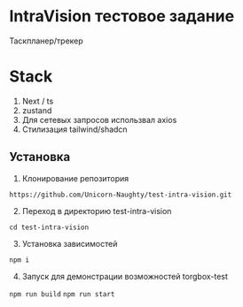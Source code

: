 # IntraVision тестовое задание

Таскпланер/трекер

# Stack

  1. Next / ts
  2. zustand
  3. Для сетевых запросов использвал axios
  4. Стилизация tailwind/shadcn

<!--Установка-->
## Установка 

1. Клонирование репозитория 

```https://github.com/Unicorn-Naughty/test-intra-vision.git```

2. Переход в директорию test-intra-vision

```cd test-intra-vision```

3. Установка зависимостей

```npm i ```

4. Запуск для демонстрации возможностей torgbox-test

```npm run build```
```npm run start```

